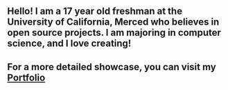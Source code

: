 ## Hello! I am a 17 year old freshman at the University of California, Merced who believes in open source projects. I am majoring in computer science, and I love creating!

## For a more detailed showcase, you can visit my [Portfolio](https://portfolio-cherryyeti.vercel.app/)
